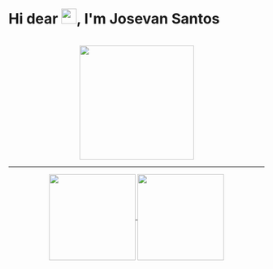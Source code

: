 <div align="left">
 <h1 align="left">Hi dear <img src="https://raw.githubusercontent.com/kaueMarques/kaueMarques/master/hi.gif" width="30" height="30" >, I'm Josevan Santos</h1>
 
<!-- <p>Developing with technologies</p> -->
<br/>
<!-- <spam align="center">
  <img align="center" height="30" src="https://img.shields.io/badge/JavaScript-323330?style=for-the-badge&logo=javascript&logoColor=F7DF1E">
  <img align="center" height="30" src="https://img.shields.io/badge/TypeScript-007ACC?style=for-the-badge&logo=typescript&logoColor=white">
  <img align="center" height="30" src="https://img.shields.io/badge/React-20232A?style=for-the-badge&logo=react&logoColor=61DAFB">
</spam>
 <br/> -->
</div>

<div align="center">
   <a href="https://github.com/josevansantos">
   <img  height="225em"  align="center" src="https://github-profile-summary-cards.vercel.app/api/cards/profile-details?username=josevansantos&theme=github_dark"/>
 </a>
</div>

 ***
 <div align="center">
 <a href="https://github.com/josevansantos">
    <img height="170em" align="center" src="https://github-readme-stats.vercel.app/api?username=josevansantos&theme=github_dark&show_icons=true&include_all_commits=true&count_private=true"/>
 </a>
 <a href="https://github.com/josevansantos">
   <img  height="170em" align="center" src="https://github-readme-stats.vercel.app/api/top-langs/?username=josevansantos&hide=html&layout=compact&theme=github_dark"/>
 </a>
 </div>



